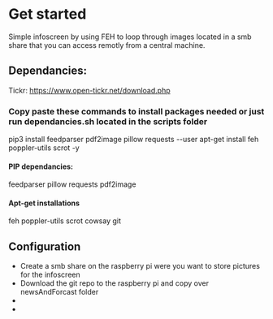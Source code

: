 # Get started
Simple infoscreen by using FEH to loop through images located in a smb share that you can access remotly from a central machine.

## Dependancies:
Tickr: https://www.open-tickr.net/download.php

### Copy paste these commands to install packages needed or just run dependancies.sh located in the scripts folder
pip3 install feedparser pdf2image pillow requests --user
apt-get install feh poppler-utils scrot -y

#### PIP dependancies:
feedparser
pillow
requests
pdf2image

#### Apt-get installations
feh
poppler-utils
scrot
cowsay
git

## Configuration
* Create a smb share on the raspberry pi were you want to store pictures for the infoscreen
* Download the git repo to the raspberry pi and copy over newsAndForcast folder
*
*
